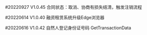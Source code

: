 #20220927 V1.0.45
合同状态：取消、协商有损失结清，触发注销流程

#20220614 V1.0.40
融资租赁系统升级Edge浏览器

#20220616 V1.0.42
自然人登记身份证号码 GetTransactionData

